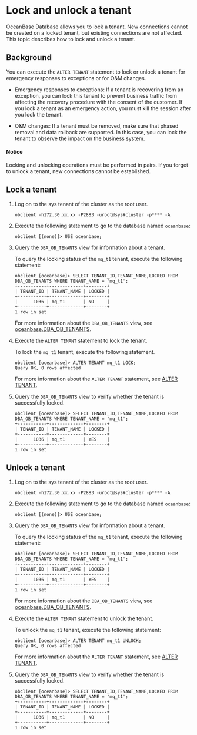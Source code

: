 # Lock and unlock a tenant

OceanBase Database allows you to lock a tenant. New connections cannot be created on a locked tenant, but existing connections are not affected. This topic describes how to lock and unlock a tenant.

## Background

You can execute the `ALTER TENANT` statement to lock or unlock a tenant for emergency responses to exceptions or for O&M changes.

* Emergency responses to exceptions: If a tenant is recovering from an exception, you can lock this tenant to prevent business traffic from affecting the recovery procedure with the consent of the customer. If you lock a tenant as an emergency action, you must kill the session after you lock the tenant.

* O&M changes: If a tenant must be removed, make sure that phased removal and data rollback are supported. In this case, you can lock the tenant to observe the impact on the business system.

<main id="notice" type='notice'>
    <h4>Notice</h4>
    <p>Locking and unlocking operations must be performed in pairs. If you forget to unlock a tenant, new connections cannot be established. </p>
</main>

## Lock a tenant

1. Log on to the sys tenant of the cluster as the root user.

   ```shell
   obclient -h172.30.xx.xx -P2883 -uroot@sys#cluster -p**** -A
   ```

2. Execute the following statement to go to the database named `oceanbase`:

   ```shell
   obclient [(none)]> USE oceanbase;
   ```

3. Query the `DBA_OB_TENANTS` view for information about a tenant.

   To query the locking status of the `mq_t1` tenant, execute the following statement:

   ```shell
   obclient [oceanbase]> SELECT TENANT_ID,TENANT_NAME,LOCKED FROM DBA_OB_TENANTS WHERE TENANT_NAME = 'mq_t1';
   +-----------+-------------+--------+
   | TENANT_ID | TENANT_NAME | LOCKED |
   +-----------+-------------+--------+
   |      1036 | mq_t1       | NO     |
   +-----------+-------------+--------+
   1 row in set
   ```

   For more information about the `DBA_OB_TENANTS` view, see [oceanbase.DBA_OB_TENANTS](../../../700.reference/500.system-reference/400.system-overview-of-mysql-mode/200.dictionary-view-of-mysql-mode/5800.oceanbase-dba_ob_tenants-of-mysql-mode.md).

4. Execute the `ALTER TENANT` statement to lock the tenant.

   To lock the `mq_t1` tenant, execute the following statement.

   ```shell
   obclient [oceanbase]> ALTER TENANT mq_t1 LOCK;
   Query OK, 0 rows affected
   ```

   For more information about the `ALTER TENANT` statement, see [ALTER TENANT](../../../700.reference/400.development-reference/100.sql-syntax/100.system-tenants/500.alter-tenant.md).

5. Query the `DBA_OB_TENANTS` view to verify whether the tenant is successfully locked.

   ```shell
   obclient [oceanbase]> SELECT TENANT_ID,TENANT_NAME,LOCKED FROM DBA_OB_TENANTS WHERE TENANT_NAME = 'mq_t1';
   +-----------+-------------+--------+
   | TENANT_ID | TENANT_NAME | LOCKED |
   +-----------+-------------+--------+
   |      1036 | mq_t1       | YES    |
   +-----------+-------------+--------+
   1 row in set
   ```

## Unlock a tenant

1. Log on to the sys tenant of the cluster as the root user.

   ```shell
   obclient -h172.30.xx.xx -P2883 -uroot@sys#cluster -p**** -A
   ```

2. Execute the following statement to go to the database named `oceanbase`:

   ```shell
   obclient [(none)]> USE oceanbase;
   ```

3. Query the `DBA_OB_TENANTS` view for information about a tenant.

   To query the locking status of the `mq_t1` tenant, execute the following statement:

   ```shell
   obclient [oceanbase]> SELECT TENANT_ID,TENANT_NAME,LOCKED FROM DBA_OB_TENANTS WHERE TENANT_NAME = 'mq_t1';
   +-----------+-------------+--------+
   | TENANT_ID | TENANT_NAME | LOCKED |
   +-----------+-------------+--------+
   |      1036 | mq_t1       | YES    |
   +-----------+-------------+--------+
   1 row in set
   ```

   For more information about the `DBA_OB_TENANTS` view, see [oceanbase.DBA_OB_TENANTS](../../../700.reference/500.system-reference/400.system-overview-of-mysql-mode/200.dictionary-view-of-mysql-mode/5800.oceanbase-dba_ob_tenants-of-mysql-mode.md).

4. Execute the `ALTER TENANT` statement to unlock the tenant.

   To unlock the `mq_t1` tenant, execute the following statement:

   ```shell
   obclient [oceanbase]> ALTER TENANT mq_t1 UNLOCK;
   Query OK, 0 rows affected
   ```

   For more information about the `ALTER TENANT` statement, see [ALTER TENANT](../../../700.reference/400.development-reference/100.sql-syntax/100.system-tenants/500.alter-tenant.md).

5. Query the `DBA_OB_TENANTS` view to verify whether the tenant is successfully locked.

   ```shell
   obclient [oceanbase]> SELECT TENANT_ID,TENANT_NAME,LOCKED FROM DBA_OB_TENANTS WHERE TENANT_NAME = 'mq_t1';
   +-----------+-------------+--------+
   | TENANT_ID | TENANT_NAME | LOCKED |
   +-----------+-------------+--------+
   |      1036 | mq_t1       | NO     |
   +-----------+-------------+--------+
   1 row in set
   ```
